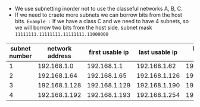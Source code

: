 - We use subnetting inorder not to use the classeful networks A, B, C.
- If we need to craete more subnets we can borrow bits from the host bits.
`Example :`
If we have a class C and we need to have 4 subnets, so we will borrow two bits from the host side.
subnet mask `11111111.11111111.11111111.11000000`

subnet number | network address| first usable ip| last usable ip | broadcast address
---|---|---|---|---
1 | 192.168.1.0|192.168.1.1|192.168.1.62|192.168.1.63
2|192.168.1.64|192.168.1.65|192.168.1.126|192.168.1.127
3|192.168.1.128|192.168.1.129|192.168.1.190|192.168.1.191
4|192.168.1.192|192.168.1.193|192.168.1.254|192.168.1.255
	


